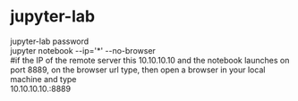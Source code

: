 # jupyter-lab

jupyter-lab password<br>
jupyter notebook --ip='*' --no-browser<br>
#if the IP of the remote server this 10.10.10.10 and the notebook launches on port 8889, on the browser url type, then open a browser in your local machine and type<br>
10.10.10.10.:8889<br>
